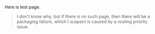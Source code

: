 Here is test page.

> I don't know why, but if there is no such page, then there will be a packaging failure, which I suspect is caused by a routing priority issue.
